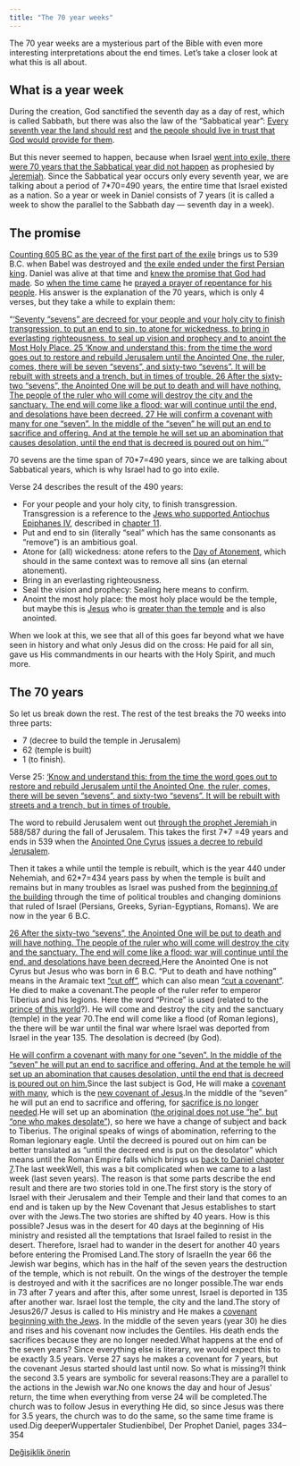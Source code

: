 ```yaml
---
title: "The 70 year weeks"
---
```



The 70 year weeks are a mysterious part of the Bible with even more interesting interpretations about the end times. Let’s take a closer look at what this is all about.


## What is a year week

<a name="e18f"></a>
During the creation, God sanctified the seventh day as a day of rest, which is called Sabbath, but there was also the law of the “Sabbatical year”: [Every seventh year the land should rest](https://www.bibleserver.com/NIV/Leviticus25%3A1-7) and [the people should live in trust that God would provide for them](https://www.bibleserver.com/NIV/Leviticus25%3A20-22).

But this never seemed to happen, because when Israel [went into exile, there were 70 years that the Sabbatical year did not happen](https://www.bibleserver.com/NIV/2%20Chronicles36%3A20-21) as prophesied by [Jeremiah](https://www.bibleserver.com/NIV/Jeremiah25%3A11-12). Since the Sabbatical year occurs only every seventh year, we are talking about a period of 7*70=490 years, the entire time that Israel existed as a nation. So a year or week in Daniel consists of 7 years (it is called a week to show the parallel to the Sabbath day — seventh day in a week).


## The promise

<a name="2d32"></a>
[Counting 605 BC as the year of the first part of the exile](https://seminary.bju.edu/theology-in-3d/so-was-it-70-years-or-not/) brings us to 539 B.C. when Babel was destroyed and [the exile ended under the first Persian king](https://www.bibleserver.com/NIV/2%20Chronicles36%3A22-23). Daniel was alive at that time and [knew the promise that God had made](https://www.bibleserver.com/NIV/Jeremiah29%3A10). So [when the time came](https://www.bibleserver.com/NIV/Daniel9%3A1-2) he [prayed a prayer of repentance for his people](https://www.bibleserver.com/NIV/Daniel9%3A3-19). His answer is the explanation of the 70 years, which is only 4 verses, but they take a while to explain them:

“[‘Seventy “sevens” are decreed for your people and your holy city to finish transgression, to put an end to sin, to atone for wickedness, to bring in everlasting righteousness, to seal up vision and prophecy and to anoint the Most Holy Place. 25 ‘Know and understand this: from the time the word goes out to restore and rebuild Jerusalem until the Anointed One, the ruler, comes, there will be seven “sevens”, and sixty-two “sevens”. It will be rebuilt with streets and a trench, but in times of trouble. 26 After the sixty-two “sevens”, the Anointed One will be put to death and will have nothing. The people of the ruler who will come will destroy the city and the sanctuary. The end will come like a flood: war will continue until the end, and desolations have been decreed. 27 He will confirm a covenant with many for one “seven”. In the middle of the “seven” he will put an end to sacrifice and offering. And at the temple he will set up an abomination that causes desolation, until the end that is decreed is poured out on him.’](https://www.bibleserver.com/NIV/Daniel9%3A24-27)”

70 sevens are the time span of 70*7=490 years, since we are talking about Sabbatical years, which is why Israel had to go into exile.

Verse 24 describes the result of the 490 years:

- For your people and your holy city, to finish transgression. Transgression is a reference to the [Jews who supported Antiochus Epiphanes IV](https://www.bibleserver.com/NIV/Daniel9%3A24-27), described in [chapter 11](https://www.bibleserver.com/NIV/Daniel11%3A32).
- Put and end to sin (literally “seal” which has the same consonants as “remove”) is an ambitious goal.
- Atone for (all) wickedness: atone refers to the [Day of Atonement,](https://www.bibleserver.com/NIV/Leviticus16) which should in the same context was to remove all sins (an eternal atonement).
- Bring in an everlasting righteousness.
- Seal the vision and prophecy: Sealing here means to confirm.
- Anoint the most holy place: the most holy place would be the temple, but maybe this is [Jesus](https://www.bibleserver.com/NIV/Romans3%3A25) who is [greater than the temple](https://www.bibleserver.com/NIV/Matthew12%3A6) and is also anointed.


When we look at this, we see that all of this goes far beyond what we have seen in history and what only Jesus did on the cross: He paid for all sin, gave us His commandments in our hearts with the Holy Spirit, and much more.


## The 70 years

<a name="6576"></a>
So let us break down the rest. The rest of the test breaks the 70 weeks into three parts:

- 7 (decree to build the temple in Jerusalem)
- 62 (temple is built)
- 1 (to finish).


Verse 25: [‘Know and understand this: from the time the word goes out to restore and rebuild Jerusalem until the Anointed One, the ruler, comes, there will be seven “sevens”, and sixty-two “sevens”. It will be rebuilt with streets and a trench, but in times of trouble.](https://www.bibleserver.com/NIV/Daniel9%3A24-27)

The word to rebuild Jerusalem went out [through the prophet Jeremiah ](https://www.bibleserver.com/NIV/Jeremiah30%3A18)in 588/587 during the fall of Jerusalem. This takes the first 7*7 =49 years and ends in 539 when the [Anointed One Cyrus](https://www.bibleserver.com/NIV/Isaiah45%3A1) [issues a decree to rebuild Jerusalem](https://www.bibleserver.com/NIV/2%20Chronicles36%3A22-23).

Then it takes a while until the temple is rebuilt, which is the year 440 under Nehemiah, and 62*7=434 years pass by when the temple is built and remains but in many troubles as Israel was pushed from the [beginning of the building](https://www.bibleserver.com/NIV/Nehemiah4) through the time of political troubles and changing dominions that ruled of Israel (Persians, Greeks, Syrian-Egyptians, Romans). We are now in the year 6 B.C.



[26 After the sixty-two “sevens”, the Anointed One will be put to death and will have nothing. The people of the ruler who will come will destroy the city and the sanctuary. The end will come like a flood: war will continue until the end, and desolations have been decreed.](https://www.bibleserver.com/NIV/Daniel9%3A24-27)Here the Anointed One is not Cyrus but Jesus who was born in 6 B.C. “Put to death and have nothing” means in the Aramaic text [“cut off”](https://biblehub.com/interlinear/daniel/9-26.htm), which can also mean [“cut a covenant”](https://biblehub.com/hebrew/3772.htm). He died to make a covenant.The people of the ruler refer to emperor Tiberius and his legions. Here the word “Prince” is used (related to the [prince of this world](https://www.bibleserver.com/NIV/John12%3A31)?). He will come and destroy the city and the sanctuary (temple) in the year 70.The end will come like a flood (of Roman legions), the there will be war until the final war where Israel was deported from Israel in the year 135. The desolation is decreed (by God).



[He will confirm a covenant with many for one “seven”. In the middle of the “seven” he will put an end to sacrifice and offering. And at the temple he will set up an abomination that causes desolation, until the end that is decreed is poured out on him.](https://www.bibleserver.com/NIV/Daniel9%3A24-27)Since the last subject is God, He will make a [covenant with many](https://www.bibleserver.com/NIV/Jeremiah31%3A31-34), which is the [new covenant of Jesus](https://www.bibleserver.com/NIV/Hebrews8%3A6).In the middle of the “seven” he will put an end to sacrifice and offering, for [sacrifice is no longer needed](https://www.bibleserver.com/NIV/Hebrews10%3A1-18).He will set up an abomination ([the original does not use “he”, but “one who makes desolate”](https://biblehub.com/interlinear/daniel/9-27.htm)), so here we have a change of subject and back to Tiberius. The original speaks of wings of abomination, referring to the Roman legionary eagle. Until the decreed is poured out on him can be better translated as “until the decreed end is put on the desolator” which means until the Roman Empire falls which brings us [back to Daniel chapter 7](../../../bible/daniel/expl/the-four-kingdoms-in-daniel).The last weekWell, this was a bit complicated when we came to a last week (last seven years). The reason is that some parts describe the end result and there are two stories told in one.The first story is the story of Israel with their Jerusalem and their Temple and their land that comes to an end and is taken up by the New Covenant that Jesus establishes to start over with the Jews.The two stories are shifted by 40 years. How is this possible? Jesus was in the desert for 40 days at the beginning of His ministry and resisted all the temptations that Israel failed to resist in the desert. Therefore, Israel had to wander in the desert for another 40 years before entering the Promised Land.The story of IsraelIn the year 66 the Jewish war begins, which has in the half of the seven years the destruction of the temple, which is not rebuilt. On the wings of the destroyer the temple is destroyed and with it the sacrifices are no longer possible.The war ends in 73 after 7 years and after this, after some unrest, Israel is deported in 135 after another war. Israel lost the temple, the city and the land.The story of Jesus26/7 Jesus is called to His ministry and He makes a [covenant beginning with the Jews](https://www.bibleserver.com/NIV/Matthew15%3A23-24). In the middle of the seven years (year 30) he dies and rises and his covenant now includes the Gentiles. His death ends the sacrifices because they are no longer needed.What happens at the end of the seven years? Since everything else is literary, we would expect this to be exactly 3.5 years. Verse 27 says he makes a covenant for 7 years, but the covenant Jesus started should last until now. So what is missing?I think the second 3.5 years are symbolic for several reasons:They are a parallel to the actions in the Jewish war.No one knows the day and hour of Jesus’ return, the time when everything from verse 24 will be completed.The church was to follow Jesus in everything He did, so since Jesus was there for 3.5 years, the church was to do the same, so the same time frame is used.Dig deeperWuppertaler Studienbibel, Der Prophet Daniel, pages 334–354


[Değişiklik önerin](https://github.com/revelation-today/revelation-today/blob/main/exampleSite/content/docs/bible/daniel/expl/the-70-year-weeks.md)
